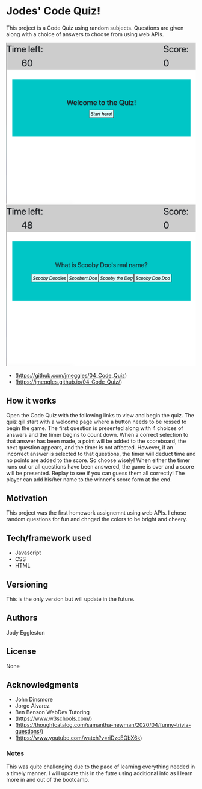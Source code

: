 # Jodes' Code Quiz!
This project is a Code Quiz using random subjects.  Questions are given along with a choice of answers to choose from using web APIs.  

<img src="/assets/images/screenshot1.png" width=600>
<img src="/assets/images/screenshot2.png" width=600>

- (https://github.com/jmeggles/04_Code_Quiz)
- (https://jmeggles.github.io/04_Code_Quiz/)

## How it works
Open the Code Quiz with the following links to view and begin the quiz.  The quiz qill start with a welcome page where a button needs to be ressed to begin the game.  The first question is presented along with 4 choices of answers and the timer begins to count down.  When a correct selection to that answer has been made, a point will be added to the scoreboard, the next question appears, and the timer is not affected.  However, if an incorrect answer is selected to that questions, the timer will deduct time and no points are added to the score.  So choose wisely!  When either the timer runs out or all questions have been answered, the game is over and a score will be presented.  Replay to see if you can guess them all correctly!  The player can add his/her name to the winner's score form at the end.  

## Motivation
This project was the first homework assignemnt using web APIs. I chose random questions for fun and chnged the colors to be bright and cheery.

## Tech/framework used
- Javascript
- CSS
- HTML

## Versioning
This is the only version but will update in the future.

## Authors
Jody Eggleston

## License
None

## Acknowledgments
- John Dinsmore
- Jorge Alvarez
- Ben Benson WebDev Tutoring
- (https://www.w3schools.com/)
- (https://thoughtcatalog.com/samantha-newman/2020/04/funny-trivia-questions/)
- (https://www.youtube.com/watch?v=riDzcEQbX6k)

### Notes
This was quite challenging due to the pace of learning everything needed in a timely manner.  I will update this in the futre using additional info as I learn more in and out of the bootcamp.